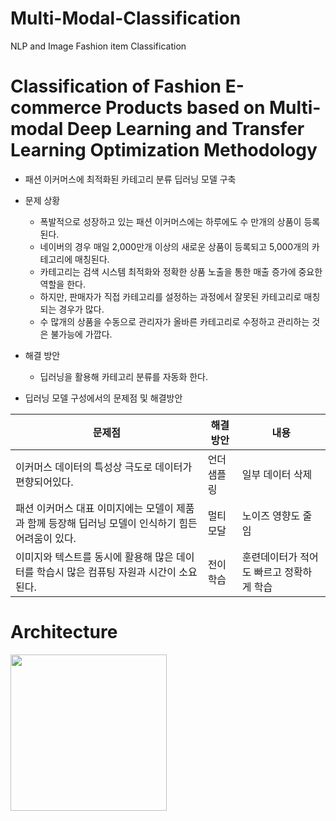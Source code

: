 # Multi-Modal-Classification
NLP and Image Fashion item Classification

# Classification of Fashion E-commerce Products based on Multi-modal Deep Learning and Transfer Learning Optimization Methodology

- 패션 이커머스에 최적화된 카테고리 분류 딥러닝 모델 구축
- 문제 상황
    - 폭발적으로 성장하고 있는 패션 이커머스에는 하루에도 수 만개의 상품이 등록된다.
    - 네이버의 경우 매일 2,000만개 이상의 새로운 상품이 등록되고 5,000개의 카테고리에 매칭된다.
    - 카테고리는 검색 시스템 최적화와 정확한 상품 노출을 통한 매출 증가에 중요한 역할을 한다.
    - 하지만, 판매자가 직접 카테고리를 설정하는 과정에서 잘못된 카테고리로 매칭되는 경우가 많다.
    - 수 많개의 상품을 수동으로 관리자가 올바른 카테고리로 수정하고 관리하는 것은 불가능에 가깝다.

- 해결 방안
    - 딥러닝을 활용해 카테고리 분류를 자동화 한다.

- 딥러닝 모델 구성에서의 문제점 및 해결방안

|**문제점**|**해결방안**|**내용**|
|---|---|---|
|이커머스 데이터의 특성상 극도로 데이터가 편향되어있다.|언더샘플링|일부 데이터 삭제|
|패션 이커머스 대표 이미지에는 모델이 제품과 함께 등장해 딥러닝 모델이 인식하기 힘든 어려움이 있다.|멀티모달|노이즈 영향도 줄임|
|이미지와 텍스트를 동시에 활용해 많은 데이터를 학습시 많은 컴퓨팅 자원과 시간이 소요된다.|전이학습|훈련데이터가 적어도 빠르고 정확하게 학습|




# Architecture
<!-- ![model](https://user-images.githubusercontent.com/69412493/229341127-71ec40a3-6948-41f7-9877-bd5492daa2c1.jpeg) -->


<img src="https://user-images.githubusercontent.com/69412493/229341127-71ec40a3-6948-41f7-9877-bd5492daa2c1.jpeg" width="250" height="250"/>